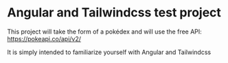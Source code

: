 # Angular and Tailwindcss test project

This project will take the form of a pokédex and will use the free API: https://pokeapi.co/api/v2/

It is simply intended to familiarize yourself with Angular and Tailwindcss